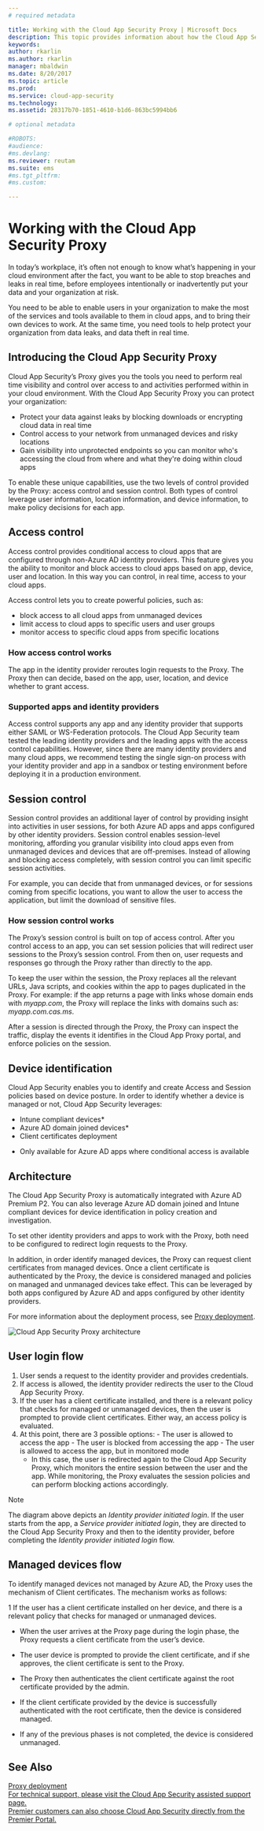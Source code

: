 ```yaml
---
# required metadata

title: Working with the Cloud App Security Proxy | Microsoft Docs
description: This topic provides information about how the Cloud App Security Proxy works.
keywords:
author: rkarlin
ms.author: rkarlin
manager: mbaldwin
ms.date: 8/20/2017
ms.topic: article
ms.prod:
ms.service: cloud-app-security
ms.technology:
ms.assetid: 28317b70-1851-4610-b1d6-863bc5994bb6

# optional metadata

#ROBOTS:
#audience:
#ms.devlang:
ms.reviewer: reutam
ms.suite: ems
#ms.tgt_pltfrm:
#ms.custom:

---
```


# Working with the Cloud App Security Proxy

In today’s workplace, it’s often not enough to know what’s happening in your cloud environment after the fact, you want to be able to stop breaches and leaks in real time, before employees intentionally or inadvertently put your data and your organization at risk. 

You need to be able to enable users in your organization to make the most of the services and tools available to them in cloud apps, and to bring their own devices to work. At the same time, you need tools to help protect your organization from data leaks, and data theft in real time. 

## Introducing the Cloud App Security Proxy
Cloud App Security’s Proxy gives you the tools you need to perform real time visibility and control over access to and activities performed within in your cloud environment.
With the Cloud App Security Proxy you can protect your organization:
- Protect your data against leaks by blocking downloads or encrypting cloud data in real time
- Control access to your network from unmanaged devices and risky locations
- Gain visibility into unprotected endpoints so you can monitor who's accessing the cloud from where and what they're doing within cloud apps

To enable these unique capabilities, use the two levels of control provided by the Proxy: access control and session control. Both types of control leverage user information, location information, and device information, to make policy decisions for each app.

## Access control
Access control provides conditional access to cloud apps that are configured through non-Azure AD identity providers. This feature gives you the ability to monitor and block access to cloud apps based on app, device, user and location. In this way you can control, in real time, access to your cloud apps.

Access control lets you to create powerful policies, such as:
- block access to all cloud apps from unmanaged devices
- limit access to cloud apps to specific users and user groups
- monitor access to specific cloud apps from specific locations


### How access control works

The app in the identity provider reroutes login requests to the Proxy. The Proxy then can decide, based on the app, user, location, and device whether to grant access. 

### Supported apps and identity providers

Access control supports any app and any identity provider that supports either SAML or WS-Federation protocols. The Cloud App Security team tested the leading identity providers and the leading apps with the access control capabilities. However, since there are many identity providers and many cloud apps, we recommend testing the single sign-on process with your identity provider and app in a sandbox or testing environment before deploying it in a production environment.

## Session control

Session control provides an additional layer of control by providing insight into activities in user sessions, for both Azure AD apps and apps configured by other identity providers. Session control enables session-level monitoring, affording you granular visibility into cloud apps even from unmanaged devices and devices that are off-premises. Instead of allowing and blocking access completely, with session control you can limit specific session activities. 

For example, you can decide that from unmanaged devices, or for sessions coming from specific locations, you want to allow the user to access the application, but limit the download of sensitive files. 

### How session control works

The Proxy’s session control is built on top of access control. After you control access to an app, you can set session policies that will redirect user sessions to the Proxy’s session control. From then on, user requests and responses go through the Proxy rather than directly to the app.

To keep the user within the session, the Proxy replaces all the relevant URLs, Java scripts, and cookies within the app to pages duplicated in the Proxy. For example: if the app returns a page with links whose domain ends with *myapp.com*, the Proxy will replace the links with domains such as: *myapp.com.cas.ms*.

After a session is directed through the Proxy, the Proxy can inspect the traffic, display the events it identifies in the Cloud App Proxy portal, and enforce policies on the session.

## Device identification

Cloud App Security enables you to identify and create Access and Session policies based on device posture. In order to identify whether a device is managed or not, Cloud App Security leverages:
 - Intune compliant devices* 
 - Azure AD domain joined devices* 
 - Client certificates deployment

* Only available for Azure AD apps where conditional access is available

## Architecture

The Cloud App Security Proxy is automatically integrated with Azure AD Premium P2. You can also leverage Azure AD domain joined and Intune compliant devices for device identification in policy creation and investigation. 

To set other identity providers and apps to work with the Proxy, both need to be configured to redirect login requests to the Proxy.

In addition, in order identify managed devices, the Proxy can request client certificates from managed devices. Once a client certificate is authenticated by the Proxy, the device is considered managed and policies on managed and unmanaged devices take effect. This can be leveraged by both apps configured by Azure AD and apps configured by other identity providers. 

For more information about the deployment process, see [Proxy deployment](proxy-deployment.md).

![Cloud App Security Proxy architecture](./media/proxy-architecture.png)

## User login flow

1. User sends a request to the identity provider and provides credentials.
2.  If access is allowed, the identity provider redirects the user to the Cloud App Security Proxy.
3.  If the user has a client certificate installed, and there is a relevant policy that checks for managed or unmanaged devices, then the user is prompted to provide client certificates. Either way, an access policy is evaluated.
4.   At this point, there are 3 possible options:
    -   The user is allowed to access the app
    -   The user is blocked from accessing the app
    -   The user is allowed to access the app, but in monitored mode
        -   In this case, the user is redirected again to the Cloud App Security Proxy, which monitors the entire session between the user and the app. While monitoring, the Proxy evaluates the session policies and can perform blocking actions accordingly.

>[!NOTE]
> The diagram above depicts an *Identity provider initiated login*. If the user starts from the app, a *Service provider initiated login*, they are directed to the Cloud App Security Proxy and then to the identity provider, before completing the *Identity provider initiated login* flow.

## Managed devices flow

To identify managed devices not managed by Azure AD, the Proxy uses the mechanism of Client certificates. The mechanism works as follows:

1   If the user has a client certificate installed on her device, and there is a relevant policy that checks for managed or unmanaged devices.
   -   When the user arrives at the Proxy page during the login phase, the Proxy requests a client certificate from the user’s device.

   -   The user device is prompted to provide the client certificate, and if she approves, the client certificate is sent to the Proxy.

   -   The Proxy then authenticates the client certificate against the root certificate provided by the admin.

   -   If the client certificate provided by the device is successfully authenticated with the root certificate, then the device is considered managed.

-   If any of the previous phases is not completed, the device is considered unmanaged.



## See Also  
[Proxy deployment](proxy-deployment.md)   
[For technical support, please visit the Cloud App Security assisted support page.](http://support.microsoft.com/oas/default.aspx?prid=16031)   
[Premier customers can also choose Cloud App Security directly from the Premier Portal.](https://premier.microsoft.com/)  
  